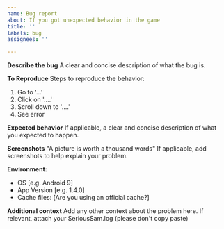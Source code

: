 ```yaml
---
name: Bug report
about: If you got unexpected behavior in the game
title: ''
labels: bug
assignees: ''

---
```


**Describe the bug**
A clear and concise description of what the bug is.

**To Reproduce**
Steps to reproduce the behavior:
1. Go to '...'
2. Click on '....'
3. Scroll down to '....'
4. See error

**Expected behavior**
If applicable, a clear and concise description of what you expected to happen.

**Screenshots**
"A picture is worth a thousand words"
If applicable, add screenshots to help explain your problem.

**Environment:**
 - OS [e.g. Android 9]
 - App Version [e.g. 1.4.0]
 - Cache files: [Are you using an official cache?]

**Additional context**
Add any other context about the problem here.
If relevant, attach your SeriousSam.log (please don't copy paste)
